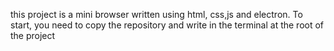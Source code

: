 this project is a mini browser written using html, css,js and electron. To start, you need to copy the repository and write in the <npm start> terminal at the root of the project <npm start>
